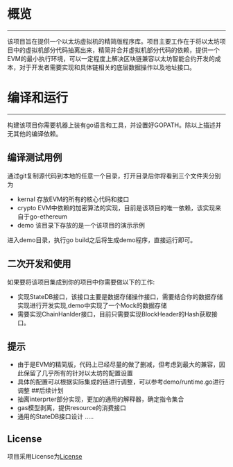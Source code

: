 # 概览
---
该项目旨在提供一个以太坊虚拟机的精简版程序库。项目主要工作在于将以太坊项目中的虚拟机部分代码抽离出来，精简并合并虚拟机部分代码的依赖，提供一个EVM的最小执行环境，可以一定程度上解决区块链兼容以太坊智能合约开发的成本，对于开发者需要实现和具体链相关的底层数据操作以及地址接口。
# 编译和运行
---
构建该项目你需要机器上装有go语言和工具，并设置好GOPATH。除以上描述并无其他的编译依赖。
## 编译测试用例
通过git复制源代码到本地的任意一个目录，打开目录后你将看到三个文件夹分别为
* kernal 存放EVM的所有的核心代码和接口
* crypto EVM中依赖的加密算法的实现，目前是该项目的唯一依赖，该实现来自于go-ethereum
* demo 该目录下存放的是一个该项目的演示示例

进入demo目录，执行go build之后将生成demo程序，直接运行即可。
## 二次开发和使用
如果要将该项目集成到你的项目中你需要做以下的工作:
* 实现StateDB接口，该接口主要是数据存储操作接口，需要结合你的数据存储实现进行开发实现,demo中实现了一个Mock的数据存储
* 需要实现ChainHanlder接口，目前只需要实现BlockHeader的Hash获取接口。
## 提示
* 由于是EVM的精简版，代码上已经尽量的做了删减，但考虑到最大的兼容，因此保留了几乎所有的针对以太坊的配置设置
* 具体的配置可以根据实际集成的链进行调整，可以参考demo/runtime.go进行调整
##后续计划
* 抽离interprter部分实现，更加的通用的解释器，确定指令集合
* gas模型剥离，提供resource的消费接口
* 通用的StateDB接口设计
.....

## License
项目采用License为[License](https://www.gnu.org/licenses/lgpl-3.0.en.html)
